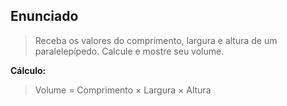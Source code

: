 ## Enunciado

> Receba os valores do comprimento, largura e altura de um paralelepípedo. Calcule e mostre seu volume.

**Cálculo:**
> Volume = Comprimento × Largura × Altura